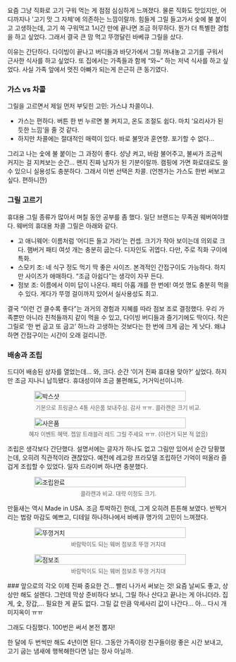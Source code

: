 요즘 그냥 직화로 고기 구워 먹는 게 점점 심심하게 느껴졌다. 물론 직화도 맛있지만, 어디까지나 '고기 맛 그 자체'에 의존하는 느낌이랄까. 힘들게 그릴 들고가서 숯에 불 붙이고 고생하는데, 고기 쓱 구워먹고 1시간 만에 끝나면 조금 허무하다. 뭔가 더 특별한 경험을 하고 싶었다. 그래서 결국 큰 맘 먹고 뚜껑달린 바베큐 그릴을 샀다.

이유는 간단하다. 다이빙이 끝나고 버디들과 바닷가에서 그릴 꺼내놓고 고기를 구워서 근사한 식사를 하고 싶었다. 또 집에서는 가족들과 함께 “와~” 하는 저녁 식사를 하고 싶었다. 사실 가족 앞에서 멋진 아빠가 되는게 은근히 큰 동기였다.
### 가스 vs 차콜
그릴을 고르면서 제일 먼저 부딪힌 고민: 가스냐 차콜이냐.
- 가스는 편하다. 버튼 한 번 누르면 불 켜지고, 온도 조절도 쉽다. 마치 ‘요리사가 된 듯한 느낌’을 줄 것 같다.
- 하지만 차콜에는 절대적인 매력이 있다. 바로 불맛과 훈연향. 포기할 수 없다...

그리고 나는 숯에 불 붙이는 그 과정이 좋다. 성냥 켜고, 바람 불어주고, 불씨가 조금씩 커지는 걸 지켜보는 순간… 왠지 진짜 남자가 된 기분이랄까. 캠핑에 가면 화로대로도 쓸 수 있으니 실용성도 충분하다. 그래서 이번 선택은 차콜. (언젠가는 가스도 한번 써보고 싶다. 편하니깐)
### 그릴 고르기
휴대용 그릴 종류가 많아서 며칠 동안 공부를 좀 했다. 일단 브랜드는 무족권 웨버여야했다. 웨버의 휴대용 차콜 그릴은 아래와 같다.
- 고 애니웨어: 이름처럼 ‘어디든 들고 가라’는 컨셉. 크기가 작아 보이는데 의외로 크다. 햄버거 패티 여섯 개는 충분히 굽는다. 디자인도 귀엽다. 다만, 주로 직화 구이에 특화.
- 스모키 조: 네 식구 정도 먹기 딱 좋은 사이즈. 본격적인 간접구이도 가능하다. 하지만 사이즈가 애매하다. “조금 아쉽다”는 생각이 자꾸 든다.
- 점보 조: 이름에서 이미 답이 나온다. 패티 아홉 개를 한 번에! 여섯 명도 충분히 먹을 수 있다. 게다가 뚜껑 걸이까지 있어서 실사용성도 최고.

결국 “이런 건 클수록 좋다”는 과거의 경험과 지혜를 따라 점보 조로 결정했다. 우리 가족뿐만 아니라 친척들까지 같이 먹을 수 있고, 다이빙 버디들과 즐기기에도 딱이다. 작은 그릴로 ‘한 번 굽고 또 굽고’ 하느라 고생하는 것보다는 한 번에 크게 굽는 게 낫다. 왜냐하면 간접구이는 시간이 오래 걸리니깐.
### 배송과 조립
드디어 배송된 상자를 열었는데… 와, 크다. 순간 ‘이거 진짜 휴대용 맞아?’ 싶었다. 하지만 조금 지나니 납득됐다. 휴대성이야 조금 불편해도, 거거익선이니까.

<figure style="display: flex; flex-direction: column; align-items: center;">
  <img src="/images/2025-09-10-02.jpg" alt="박스샷" style="width: 90%; height: 90%;">
  <figcaption style="font-size: 0.9em; opacity: 0.7; margin-top: 0.3em;">
    기본으로 프링글스 4통 사은품 보내주심. 감사 ㅠㅠ. 콜라캔은 크기 비교.
  </figcaption>
</figure>
<figure style="display: flex; flex-direction: column; align-items: center;">
  <img src="/images/2025-09-10-03.jpg" alt="사은품" style="width: 90%; height: 90%;">
  <figcaption style="font-size: 0.9em; opacity: 0.7; margin-top: 0.3em;">
    혜자 이벤트 혜택. 젭알 트래블러 레드 그릴 주세요 ㅠㅠ. (이런거 되본 적 없음)
  </figcaption>
</figure>
조립은 생각보다 간단했다. 설명서에는 글자가 하나도 없고 그림만 있어서 순간 당황했는데, 오히려 직관적이라 괜찮았다. 예전에 레고랑 프라모델 조립하던 기억이 떠올라 즐겁게 조립할 수 있었다. 일자 드라이버 하나면 충분했다.

<figure style="display: flex; flex-direction: column; align-items: center;">
  <img src="/images/2025-09-10-04.jpg" alt="조립완료" style="width: 90%; height: 90%;">
  <figcaption style="font-size: 0.9em; opacity: 0.7; margin-top: 0.3em;">
    콜라캔과 비교. 대략 이정도 크기.
  </figcaption>
</figure>
만듦새는 역시 Made in USA. 조금 투박하긴 한데, 그게 오히려 튼튼해 보였다. 반짝거리는 법랑 마감도 예쁘고, 디테일 하나하나에서 바베큐 명가의 고민이 느껴졌다.

<figure style="display: flex; flex-direction: column; align-items: center;">
  <img src="/images/2025-09-10-04.jpg" alt="뚜껑거치" style="width: 90%; height: 90%;">
  <figcaption style="font-size: 0.9em; opacity: 0.7; margin-top: 0.3em;">
    바람막이도 되는 웨버 점보조 뚜껑 거치대
  </figcaption>
</figure>

<figure style="display: flex; flex-direction: column; align-items: center;">
  <img src="/images/2025-09-10-01.jpg" alt="점보조" style="width: 90%; height: 90%;">
  <figcaption style="font-size: 0.9em; opacity: 0.7; margin-top: 0.3em;">
    바람막이도 되는 웨버 점보조 뚜껑 거치대
  </figcaption>
</figure>
### 앞으로의 각오
이제 진짜 중요한 건… 빨리 나가서 써보는 것! 요즘 날씨도 좋고, 상상만 해도 설렌다. 그런데 막상 준비하다 보니, 그릴 하나 산다고 끝나는 게 아니더라. 집게, 숯, 장갑,… 필요한 게 끝도 없다. 그릴 값 만큼 악세사리 값이 나간다... 아… 다시 개미지옥이 ㅠㅠ

그래도 다짐했다. 100번은 써서 본전 뽑자!

한 달에 두 번씩만 해도 4년이면 된다. 그동안 가족이랑 친구들이랑 좋은 시간 보내고, 고기 굽는 냄새에 행복해한다면 남는 장사 아닐까.